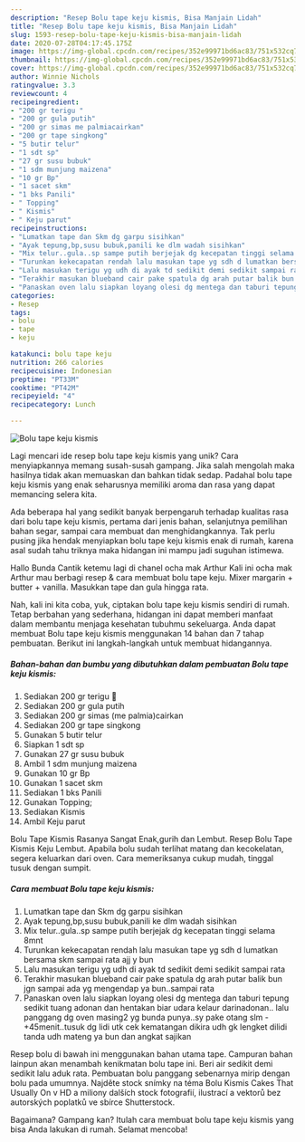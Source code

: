 ```yaml
---
description: "Resep Bolu tape keju kismis, Bisa Manjain Lidah"
title: "Resep Bolu tape keju kismis, Bisa Manjain Lidah"
slug: 1593-resep-bolu-tape-keju-kismis-bisa-manjain-lidah
date: 2020-07-28T04:17:45.175Z
image: https://img-global.cpcdn.com/recipes/352e99971bd6ac83/751x532cq70/bolu-tape-keju-kismis-foto-resep-utama.jpg
thumbnail: https://img-global.cpcdn.com/recipes/352e99971bd6ac83/751x532cq70/bolu-tape-keju-kismis-foto-resep-utama.jpg
cover: https://img-global.cpcdn.com/recipes/352e99971bd6ac83/751x532cq70/bolu-tape-keju-kismis-foto-resep-utama.jpg
author: Winnie Nichols
ratingvalue: 3.3
reviewcount: 4
recipeingredient:
- "200 gr terigu "
- "200 gr gula putih"
- "200 gr simas me palmiacairkan"
- "200 gr tape singkong"
- "5 butir telur"
- "1 sdt sp"
- "27 gr susu bubuk"
- "1 sdm munjung maizena"
- "10 gr Bp"
- "1 sacet skm"
- "1 bks Panili"
- " Topping"
- " Kismis"
- " Keju parut"
recipeinstructions:
- "Lumatkan tape dan Skm dg garpu sisihkan"
- "Ayak tepung,bp,susu bubuk,panili ke dlm wadah sisihkan"
- "Mix telur..gula..sp sampe putih berjejak dg kecepatan tinggi selama 8mnt"
- "Turunkan kekecapatan rendah lalu masukan tape yg sdh d lumatkan bersama skm sampai rata ajj y bun"
- "Lalu masukan terigu yg udh di ayak td sedikit demi sedikit sampai rata"
- "Terakhir masukan blueband cair pake spatula dg arah putar balik bun jgn sampai ada yg mengendap ya bun..sampai rata"
- "Panaskan oven lalu siapkan loyang olesi dg mentega dan taburi tepung sedikit tuang adonan dan hentakan biar udara kelaur darinadonan.. lalu panggang dg oven masing2 yg bunda punya..sy pake otang slm -+45menit..tusuk dg lidi utk cek kematangan dikira udh gk lengket dilidi tanda udh mateng ya bun dan angkat sajikan"
categories:
- Resep
tags:
- bolu
- tape
- keju

katakunci: bolu tape keju 
nutrition: 266 calories
recipecuisine: Indonesian
preptime: "PT33M"
cooktime: "PT42M"
recipeyield: "4"
recipecategory: Lunch

---
```



![Bolu tape keju kismis](https://img-global.cpcdn.com/recipes/352e99971bd6ac83/751x532cq70/bolu-tape-keju-kismis-foto-resep-utama.jpg)

Lagi mencari ide resep bolu tape keju kismis yang unik? Cara menyiapkannya memang susah-susah gampang. Jika salah mengolah maka hasilnya tidak akan memuaskan dan bahkan tidak sedap. Padahal bolu tape keju kismis yang enak seharusnya memiliki aroma dan rasa yang dapat memancing selera kita.

Ada beberapa hal yang sedikit banyak berpengaruh terhadap kualitas rasa dari bolu tape keju kismis, pertama dari jenis bahan, selanjutnya pemilihan bahan segar, sampai cara membuat dan menghidangkannya. Tak perlu pusing jika hendak menyiapkan bolu tape keju kismis enak di rumah, karena asal sudah tahu triknya maka hidangan ini mampu jadi suguhan istimewa.

Hallo Bunda Cantik ketemu lagi di chanel ocha mak Arthur Kali ini ocha mak Arthur mau berbagi resep &amp; cara membuat bolu tape keju. Mixer margarin + butter + vanilla. Masukkan tape dan gula hingga rata.


Nah, kali ini kita coba, yuk, ciptakan bolu tape keju kismis sendiri di rumah. Tetap berbahan yang sederhana, hidangan ini dapat memberi manfaat dalam membantu menjaga kesehatan tubuhmu sekeluarga. Anda dapat membuat Bolu tape keju kismis menggunakan 14 bahan dan 7 tahap pembuatan. Berikut ini langkah-langkah untuk membuat hidangannya.

<!--inarticleads1-->

##### Bahan-bahan dan bumbu yang dibutuhkan dalam pembuatan Bolu tape keju kismis:

1. Sediakan 200 gr terigu 🔼
1. Sediakan 200 gr gula putih
1. Sediakan 200 gr simas (me palmia)cairkan
1. Sediakan 200 gr tape singkong
1. Gunakan 5 butir telur
1. Siapkan 1 sdt sp
1. Gunakan 27 gr susu bubuk
1. Ambil 1 sdm munjung maizena
1. Gunakan 10 gr Bp
1. Gunakan 1 sacet skm
1. Sediakan 1 bks Panili
1. Gunakan  Topping;
1. Sediakan  Kismis
1. Ambil  Keju parut


Bolu Tape Kismis Rasanya Sangat Enak,gurih dan Lembut. Resep Bolu Tape Kismis Keju Lembut. Apabila bolu sudah terlihat matang dan kecokelatan, segera keluarkan dari oven. Cara memeriksanya cukup mudah, tinggal tusuk dengan sumpit. 

<!--inarticleads2-->

##### Cara membuat Bolu tape keju kismis:

1. Lumatkan tape dan Skm dg garpu sisihkan
1. Ayak tepung,bp,susu bubuk,panili ke dlm wadah sisihkan
1. Mix telur..gula..sp sampe putih berjejak dg kecepatan tinggi selama 8mnt
1. Turunkan kekecapatan rendah lalu masukan tape yg sdh d lumatkan bersama skm sampai rata ajj y bun
1. Lalu masukan terigu yg udh di ayak td sedikit demi sedikit sampai rata
1. Terakhir masukan blueband cair pake spatula dg arah putar balik bun jgn sampai ada yg mengendap ya bun..sampai rata
1. Panaskan oven lalu siapkan loyang olesi dg mentega dan taburi tepung sedikit tuang adonan dan hentakan biar udara kelaur darinadonan.. lalu panggang dg oven masing2 yg bunda punya..sy pake otang slm -+45menit..tusuk dg lidi utk cek kematangan dikira udh gk lengket dilidi tanda udh mateng ya bun dan angkat sajikan


Resep bolu di bawah ini menggunakan bahan utama tape. Campuran bahan lainpun akan menambah kenikmatan bolu tape ini. Beri air sedikit demi sedikit lalu aduk rata. Pembuatan bolu panggang sebenarnya mirip dengan bolu pada umumnya. Najděte stock snímky na téma Bolu Kismis Cakes That Usually On v HD a miliony dalších stock fotografií, ilustrací a vektorů bez autorských poplatků ve sbírce Shutterstock. 

Bagaimana? Gampang kan? Itulah cara membuat bolu tape keju kismis yang bisa Anda lakukan di rumah. Selamat mencoba!
